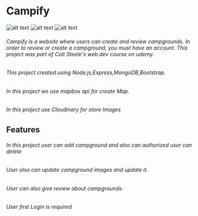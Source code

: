 # Campify

![alt text](https://res.cloudinary.com/dpcduaxja/image/upload/v1672124177/index/home_m9xudv.gif)
![alt text](https://res.cloudinary.com/dpcduaxja/image/upload/v1672124176/index/main_wwg8fe.gif)
![alt text](https://res.cloudinary.com/dpcduaxja/image/upload/v1672124174/index/show_rzuzhj.gif)

###### Campify is a website where users can create and review campgrounds. In order to review or create a campground, you must have an account. This project was part of Colt Steele's web dev course on udemy.
###### This project created using Node.js,Express,MongoDB,Bootstrap.
###### In this project we use mapbox api for create Map.
###### In this project use Cloudinary for store Images

## Features
###### In this project user can add campground and also can authorized user can delete
###### User also can update campground images and update it.
###### User can also give review about campgrounds.
###### User first Login is required
